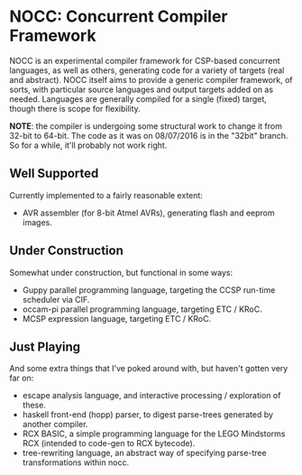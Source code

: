 
# NOCC: Concurrent Compiler Framework

NOCC is an experimental compiler framework for CSP-based concurrent languages, as well as others,
generating code for a variety of targets (real and abstract).  NOCC itself aims to provide a generic
compiler framework, of sorts, with particular source languages and output targets added on as needed.
Languages are generally compiled for a single (fixed) target, though there is scope for flexibility.

__NOTE__: the compiler is undergoing some structural work to change it from 32-bit to 64-bit.  The
code as it was on 08/07/2016 is in the "32bit" branch.  So for a while, it'll probably not work right.

## Well Supported

Currently implemented to a fairly reasonable extent:

* AVR assembler (for 8-bit Atmel AVRs), generating flash and eeprom images.

## Under Construction

Somewhat under construction, but functional in some ways:

* Guppy parallel programming language, targeting the CCSP run-time scheduler via CIF.
* occam-pi parallel programming language, targeting ETC / KRoC.
* MCSP expression language, targeting ETC / KRoC.

## Just Playing

And some extra things that I've poked around with, but haven't gotten very far on:

* escape analysis language, and interactive processing / exploration of these.
* haskell front-end (hopp) parser, to digest parse-trees generated by another compiler.
* RCX BASIC, a simple programming language for the LEGO Mindstorms RCX (intended to code-gen to RCX bytecode).
* tree-rewriting language, an abstract way of specifying parse-tree transformations within nocc.

